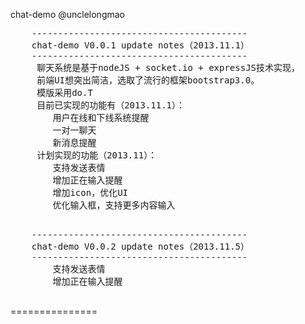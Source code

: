   chat-demo
  @unclelongmao

 
  <pre>
    -----------------------------------------
    chat-demo V0.0.1 update notes（2013.11.1）
    -----------------------------------------
     聊天系统是基于nodeJS + socket.io + expressJS技术实现，
     前端UI想突出简洁，选取了流行的框架bootstrap3.0。
     模版采用do.T
     目前已实现的功能有（2013.11.1）：
        用户在线和下线系统提醒
        一对一聊天
        新消息提醒
     计划实现的功能（2013.11）：
        支持发送表情
        增加正在输入提醒
        增加icon，优化UI
        优化输入框，支持更多内容输入
  </pre>
  <pre>
    -----------------------------------------
    chat-demo V0.0.2 update notes（2013.11.5）
    -----------------------------------------
        支持发送表情
        增加正在输入提醒
  </pre>
===============
